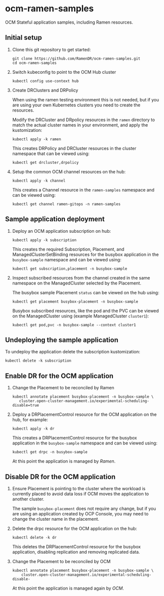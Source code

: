 # ocm-ramen-samples

OCM Stateful application samples, including Ramen resources.

## Initial setup

1. Clone this git repository to get started:

   ```
   git clone https://github.com/RamenDR/ocm-ramen-samples.git
   cd ocm-ramen-samples
   ```

1. Switch kubeconfig to point to the OCM Hub cluster

   ```
   kubectl config use-context hub
   ```

1. Create DRClusters and DRPolicy

   When using the ramen testing environment this is not needed, but if
   you are using your own Kubernetes clusters you need to create the
   resources.

   Modify the DRCluster and DRpolicy resources in the `ramen` directory
   to match the actual cluster names in your environment, and apply
   the kustomization:

   ```
   kubectl apply -k ramen
   ```

   This creates DRPolicy and DRCluster resources in the cluster
   namespace that can be viewed using:

   ```
   kubectl get drcluster,drpolicy
   ```

1. Setup the common OCM channel resources on the hub:

   ```
   kubectl apply -k channel
   ```

   This creates a Channel resource in the `ramen-samples` namespace and
   can be viewed using:

   ```
   kubectl get channel ramen-gitops -n ramen-samples
   ```

## Sample application deployment

1. Deploy an OCM application subscription on hub:

   ```
   kubectl apply -k subscription
   ```

   This creates the required Subscription, Placement, and
   ManagedClusterSetBinding resources for the busybox application in the
   `busybox-sample` namespace and can be viewed using:

   ```
   kubectl get subscription,placement -n busybox-sample
   ```

1. Inspect subscribed resources from the channel created in the same
   namespace on the ManagedCluster selected by the Placement.

   The busybox sample Placement `status` can be viewed on the hub using:

   ```
   kubectl get placement busybox-placement -n busybox-sample
   ```

   Busybox subscribed resources, like the pod and the PVC can be viewed
   on the ManagedCluster using (example ManagedCluster `cluster1`):

   ```
   kubectl get pod,pvc -n busybox-sample --context cluster1
   ```

## Undeploying the sample application

To undeploy the application delete the subscription kustomization:

```
kubectl delete -k subscription
```

## Enable DR for the OCM application

1. Change the Placement to be reconciled by Ramen

   ```
   kubectl annotate placement busybox-placement -n busybox-sample \
      cluster.open-cluster-management.io/experimental-scheduling-disable=true
   ```

1. Deploy a DRPlacementControl resource for the OCM application on the
   hub, for example:

   ```
   kubectl apply -k dr
   ```

   This creates a DRPlacementControl resource for the busybox
   application in the `busybox-sample` namespace and can be viewed
   using:

   ```
   kubectl get drpc -n busybox-sample
   ```

   At this point the application is managed by *Ramen*.

## Disable DR for the OCM application

1. Ensure Placement is pointing to the cluster where the workload is
   currently placed to avoid data loss if OCM moves the application to
   another cluster.

   The sample `busybox-placement` does not require any change, but if
   you are using an application created by OCP Console, you may need to
   change the cluster name in the placement.

1. Delete the drpc resource for the OCM application on the hub:

   ```
   kubectl delete -k dr
   ```

   This deletes the DRPlacementControl resource for the busybox
   application, disabling replication and removing replicated data.

1. Change the Placement to be reconciled by OCM

   ```
   kubectl annotate placement busybox-placement -n busybox-sample \
       cluster.open-cluster-management.io/experimental-scheduling-disable-
   ```

   At this point the application is managed again by *OCM*.
